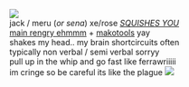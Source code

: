 ![](https://autism.crd.co/assets/images/gallery01/23c4664a_original.gif?v=aaa3f391)  
jack / meru (*or sena*) xe/rose [*SQUISHES YOU*](https://github.com/ichikuu)  
[main rengry ehmmm](https://rentry.org/scenario_liar) + [makotools](https://enstars.link/@matenrou) yay  
shakes my head.. my brain shortcircuits often  
typically non verbal / semi verbal sorryy  
pull up in the whip and go fast like ferrawriiiii  
im cringe so be careful its like the plague ![](https://cdn.discordapp.com/attachments/729124835296280689/1087785064059916319/image.png)  
